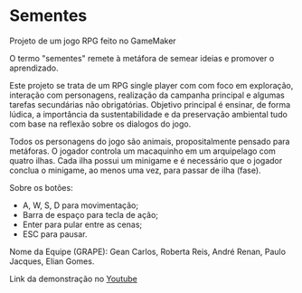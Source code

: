 # Sementes
Projeto de um jogo RPG feito no GameMaker

O termo "sementes" remete à metáfora de semear ideias e promover o aprendizado.

Este projeto se trata de um RPG single player com com foco em exploração, interação com personagens, realização da campanha principal e algumas tarefas secundárias não obrigatórias. Objetivo principal é ensinar, de forma lúdica, a importância da sustentabilidade e da preservação ambiental tudo com base na reflexão sobre os dialogos do jogo. 

Todos os personagens do jogo são animais, propositalmente pensado para metáforas. O jogador controla um macaquinho em um arquipelago com quatro ilhas. Cada ilha possui um minigame e é necessário que o jogador conclua o minigame, ao menos uma vez, para passar de ilha (fase).

Sobre os botões:
* A, W, S, D para movimentação;
* Barra de espaço para tecla de ação;
* Enter para pular entre as cenas;
* ESC para pausar.

Nome da Equipe (GRAPE): Gean Carlos, Roberta Reis, André Renan, Paulo Jacques, Elian Gomes.

Link da demonstração no [Youtube](https://youtube.com/)
